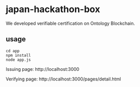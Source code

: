 # japan-hackathon-box

We developed verifiable certification on Ontology Blockchain.

## usage

```
cd app
npm install
node app.js
```

Issuing page:
http://localhost:3000

Verifying page:
http://localhost:3000/pages/detail.html
